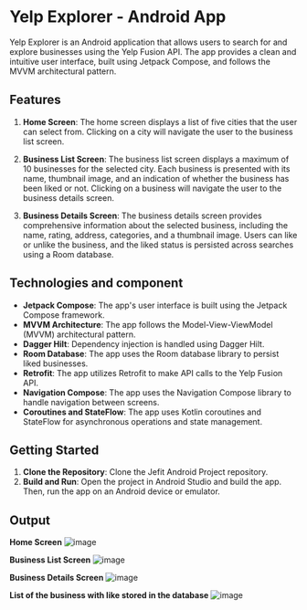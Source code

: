 # Yelp Explorer - Android App

Yelp Explorer is an Android application that allows users to search for and explore businesses using the Yelp Fusion API. The app provides a clean and intuitive user interface, built using Jetpack Compose, and follows the MVVM architectural pattern.

## Features

1. **Home Screen**: The home screen displays a list of five cities that the user can select from. Clicking on a city will navigate the user to the business list screen.

2. **Business List Screen**: The business list screen displays a maximum of 10 businesses for the selected city. Each business is presented with its name, thumbnail image, and an indication of whether the business has been liked or not. Clicking on a business will navigate the user to the business details screen.

3. **Business Details Screen**: The business details screen provides comprehensive information about the selected business, including the name, rating, address, categories, and a thumbnail image. Users can like or unlike the business, and the liked status is persisted across searches using a Room database.

## Technologies and component 

- **Jetpack Compose**: The app's user interface is built using the Jetpack Compose framework.
- **MVVM Architecture**: The app follows the Model-View-ViewModel (MVVM) architectural pattern.
- **Dagger Hilt**: Dependency injection is handled using Dagger Hilt.
- **Room Database**: The app uses the Room database library to persist liked businesses.
- **Retrofit**: The app utilizes Retrofit to make API calls to the Yelp Fusion API.
- **Navigation Compose**: The app uses the Navigation Compose library to handle navigation between screens.
- **Coroutines and StateFlow**: The app uses Kotlin coroutines and StateFlow for asynchronous operations and state management.

## Getting Started

1. **Clone the Repository**: Clone the Jefit Android Project repository.
2. **Build and Run**: Open the project in Android Studio and build the app. Then, run the app on an Android device or emulator.


 ## Output
   **Home Screen**
![image](https://github.com/user-attachments/assets/5979d2e4-339a-4938-bdd1-9fa8d50e4f2f)

 **Business List Screen**
![image](https://github.com/user-attachments/assets/220f6c76-4045-4b2c-ab70-b491ff9645cf)

**Business Details Screen**
![image](https://github.com/user-attachments/assets/6e08f801-ce3a-41ab-95d2-7bf8e73a3c76)


**List of the business with like stored in the database**
![image](https://github.com/user-attachments/assets/e09b9077-e000-49da-a808-2fdbddb35c0c)


